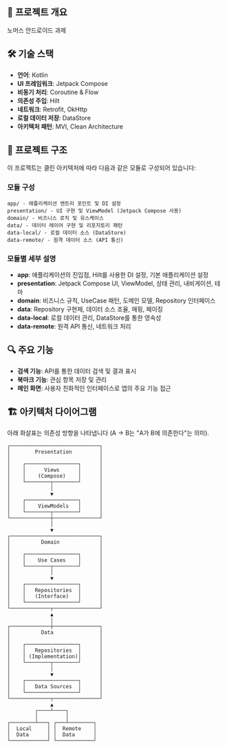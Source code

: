 
## 📝 프로젝트 개요
노머스 안드로이드 과제

## 🛠 기술 스택
- **언어**: Kotlin
- **UI 프레임워크**: Jetpack Compose
- **비동기 처리**: Coroutine & Flow
- **의존성 주입**: Hilt
- **네트워크**: Retrofit, OkHttp
- **로컬 데이터 저장**: DataStore
- **아키텍처 패턴**: MVI, Clean Architecture

## 📂 프로젝트 구조
이 프로젝트는 클린 아키텍처에 따라 다음과 같은 모듈로 구성되어 있습니다:

### 모듈 구성
```
app/ - 애플리케이션 엔트리 포인트 및 DI 설정
presentation/ - UI 구현 및 ViewModel (Jetpack Compose 사용)
domain/ - 비즈니스 로직 및 유스케이스
data/ - 데이터 레이어 구현 및 리포지토리 패턴
data-local/ - 로컬 데이터 소스 (DataStore)
data-remote/ - 원격 데이터 소스 (API 통신)
```

### 모듈별 세부 설명
- **app**: 애플리케이션의 진입점, Hilt를 사용한 DI 설정, 기본 애플리케이션 설정
- **presentation**: Jetpack Compose UI, ViewModel, 상태 관리, 내비게이션, 테마
- **domain**: 비즈니스 규칙, UseCase 패턴, 도메인 모델, Repository 인터페이스
- **data**: Repository 구현체, 데이터 소스 조율, 매핑, 페이징
- **data-local**: 로컬 데이터 관리, DataStore를 통한 영속성
- **data-remote**: 원격 API 통신, 네트워크 처리

## 🔍 주요 기능
- **검색 기능**: API를 통한 데이터 검색 및 결과 표시
- **북마크 기능**: 관심 항목 저장 및 관리
- **메인 화면**: 사용자 친화적인 인터페이스로 앱의 주요 기능 접근

## 🏗️ 아키텍처 다이어그램
아래 화살표는 의존성 방향을 나타냅니다 (A → B는 "A가 B에 의존한다"는 의미).

```
┌─────────────────────────────┐
│        Presentation         │
│                             │
│    ┌─────────────────┐      │
│    │      Views      │      │
│    │    (Compose)    │      │
│    └────────┬────────┘      │
│             │               │
│             ▼               │
│    ┌─────────────────┐      │
│    │    ViewModels   │      │
│    └────────┬────────┘      │
└─────────────┼───────────────┘
              │
              ▼
┌─────────────────────────────┐
│          Domain             │
│                             │
│    ┌─────────────────┐      │
│    │    Use Cases    │      │
│    └────────┬────────┘      │
│             │               │
│             ▼               │
│    ┌─────────────────┐      │
│    │   Repositories  │      │
│    │   (Interface)   │      │
│    └─────────────────┘      │
└─────────────┬───────────────┘
              ▲
              │
┌─────────────┼───────────────┐
│          Data               │
│                             │
│    ┌─────────────────┐      │
│    │   Repositories  │      │
│    │ (Implementation)│      │
│    └────────┬────────┘      │
│             │               │
│             ▼               │
│    ┌─────────────────┐      │
│    │   Data Sources  │      │
│    └─────────────────┘      │
└─────────────┬───────────────┘
              ▲
         ┌────┴────┐
         │         │
┌────────┴───┐ ┌───┴────────┐
│  Local     │ │  Remote    │
│  Data      │ │  Data      │
└────────────┘ └────────────┘
```
